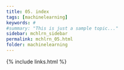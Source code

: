 ```yaml
---
title: 05. index
tags: [machinelearning]
keywords: #
#summary: "This is just a sample topic..."
sidebar: mchlrn_sidebar
permalink: mchlrn_05.html
folder: machinelearning
---
```



{% include links.html %}